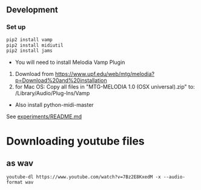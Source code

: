 ## Development

### Set up

``` js
pip2 install vamp
pip2 install midiutil
pip2 install jams
```


- You will need to install Melodia Vamp Plugin

1. Download from https://www.upf.edu/web/mtg/melodia?p=Download%20and%20installation
2. for Mac OS: Copy all files in "MTG-MELODIA 1.0 (OSX universal).zip" to: /Library/Audio/Plug-Ins/Vamp

- Also install python-midi-master

See [experiments/README.md](experiments/README.md)

# Downloading youtube files

## as wav

``` youtube-dl https://www.youtube.com/watch?v=7Bz2E8KxedM -x --audio-format wav ```